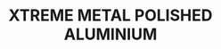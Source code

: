 ---
layout: product
title: "XTREME METAL POLISHED ALUMINIUM"
price: "750" 
desc: "Enamel Metalizer 35mL"
img_path: "/assets/img/AK481.webp"
brand: "AK "
available: false
special_offer: false
new: false
soon: false
cat: "020000"
subcat: "020200"
subsubcat: "020205"
sifra: "AK481"
popular: false
spec: false
---